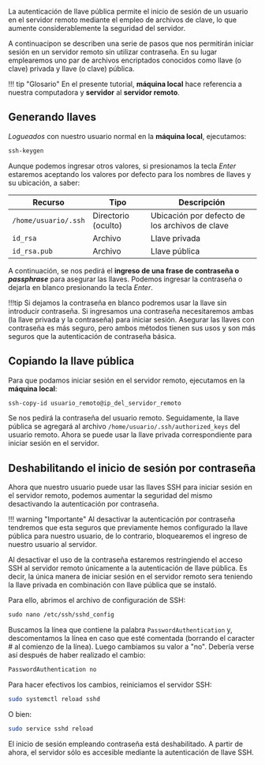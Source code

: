 La autenticación de llave pública permite el inicio de sesión de un usuario en el servidor remoto mediante el empleo de archivos de clave, lo que aumente considerablemente la seguridad del servidor. 

A continuacipon se describen una serie de pasos que nos permitirán iniciar sesión en un servidor remoto sin utilizar contraseña. En su lugar emplearemos uno par de archivos encriptados conocidos como llave (o clave) privada y llave (o clave) pública. 


!!! tip "Glosario"
	En el presente tutorial, **máquina local** hace referencia a nuestra computadora y **servidor** al **servidor remoto**. 


## Generando llaves

_Logueados_ con nuestro usuario normal en la **máquina local**, ejecutamos: 

```apache
ssh-keygen
```
Aunque podemos ingresar otros valores, si presionamos la tecla _Enter_ estaremos aceptando los valores por defecto para los nombres de llaves y su ubicación, a saber: 


| Recurso              | Tipo                | Descripción                              |
| -------------------- | ------------------- | ---------------------------------------- |
| `/home/usuario/.ssh` | Directorio (oculto) | Ubicación por defecto de los archivos de clave |
| `id_rsa`             | Archivo             | Llave privada                            |
| `id_rsa.pub`         | Archivo             | Llave pública                            |


A continuación, se nos pedirá el **ingreso de una frase de contraseña o _passphrase_** para asegurar las llaves. Podemos ingresar la contraseña o dejarla en blanco presionando la tecla _Enter_. 

!!!tip
	Si dejamos la contraseña en blanco podremos usar la llave sin introducir contraseña. Si ingresamos una contraseña necesitaremos ambas (la llave privada y la contraseña) para iniciar sesión. Asegurar las llaves con contraseña es más seguro, pero ambos métodos tienen sus usos y son más seguros que la autenticación de contraseña básica.

## Copiando la llave pública
Para que podamos iniciar sesión en el servidor remoto, ejecutamos en la **máquina local**: 

```apache
ssh-copy-id usuario_remoto@ip_del_servidor_remoto
```
Se nos pedirá la contraseña del usuario remoto. Seguidamente, la llave pública se agregará al archivo `/home/usuario/.ssh/authorized_keys` del usuario remoto. Ahora se puede usar la llave privada correspondiente para iniciar sesión en el servidor.

## Deshabilitando el inicio de sesión por contraseña 
Ahora que nuestro usuario puede usar las llaves SSH para iniciar sesión en el servidor remoto, podemos aumentar la seguridad del mismo desactivando la autenticación por contraseña.

!!! warning "Importante"
	Al desactivar la autenticación por contraseña tendremos que esta seguros que previamente hemos configurado la llave pública para nuestro usuario, de lo contrario, bloquearemos el ingreso de nuestro usuario al servidor.

Al desactivar el uso de la contraseña estaremos restringiendo el acceso SSH al servidor remoto únicamente a la autenticación de llave pública. Es decir, la única manera de iniciar sesión en el servidor remoto sera teniendo la llave privada en combinación con llave pública que se instaló.

Para ello, abrimos el archivo de configuración de SSH: 

```apache
sudo nano /etc/ssh/sshd_config
```

Buscamos la línea que contiene la palabra `PasswordAuthentication` y, descomentamos la línea en caso que esté comentada (borrando el caracter # al comienzo de la línea). Luego cambiamos su valor a "no". Debería verse así después de haber realizado el cambio:


```apache
PasswordAuthentication no
```

Para hacer efectivos los cambios, reiniciamos el servidor SSH: 

```bash
sudo systemctl reload sshd
```
O bien: 

```bash
sudo service sshd reload
```

El inicio de sesión empleando contraseña está deshabilitado. A partir de ahora, el servidor sólo es accesible mediante la autenticación de llave SSH.